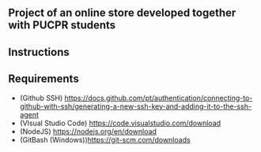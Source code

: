 ## Project of an online store developed together with PUCPR students

## Instructions

## Requirements

- (Github SSH) https://docs.github.com/pt/authentication/connecting-to-github-with-ssh/generating-a-new-ssh-key-and-adding-it-to-the-ssh-agent
- (VIsual Studio Code) https://code.visualstudio.com/download
- (NodeJS) https://nodejs.org/en/download
- (GitBash (Windows))https://git-scm.com/downloads